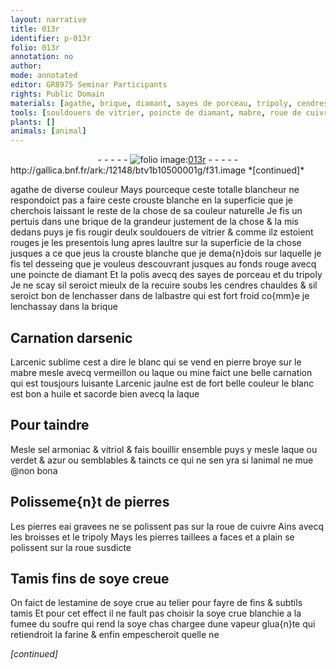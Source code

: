 ```yaml
---
layout: narrative
title: 013r
identifier: p-013r
folio: 013r
annotation: no
author:
mode: annotated
editor: GR8975 Seminar Participants
rights: Public Domain
materials: [agathe, brique, diamant, sayes de porceau, tripoly, cendres, albastre, arsenic, arcenic sublime, mabre, vermeillon, laque, mine, arcenic jaulne, huile, sel armoniac, vitriol, verdet, azur, pierres, cuivre, soye, soufre, farine]
tools: [souldouers de vitrier, poincte de diamant, mabre, roue de cuivre, broisses, roue, Tamis, tamis]
plants: []
animals: [animal]
---
```


<div class="folio" align="center">- - - - - <a href="http://gallica.bnf.fr/ark:/12148/btv1b10500001g/f31.image" target="_blank"><img src="https://cu-mkp.github.io/2017-workshop-edition/assets/photo-icon.png" alt="folio image: " style="display:inline-block; margin-bottom:-3px;"/>013r</a> - - - - - </div> http://gallica.bnf.fr/ark:/12148/btv1b10500001g/f31.image  
*[continued]*
  
 <span class="m">agathe</span> de diverse couleur Mays pourceque ceste totalle blancheur ne respondoict pas a faire ceste crouste blanche en la superficie que je cherchois laissant le reste de la chose de sa couleur naturelle Je fis un pertuis dans une <span class="m">brique</span> de la grandeur justement de la chose & la mis dedans puys je fis rougir deulx <span class="tl">souldouers de <span class="pro">vitrier</span></span> & comme ilz estoient rouges je les presentois lung apres laultre sur la superficie de la chose jusques a ce que jeus la crouste blanche que je dema{n}dois sur laquelle je fis tel desseing que je vouleus descouvrant jusques au fonds rouge avecq une <span class="tl">poincte de <span class="m">diamant</span></span> Et la polis avecq des <span class="m">sayes de porceau</span> et du <span class="m">tripoly</span> Je ne scay sil seroict mieulx de la recuire soubs les <span class="m">cendres</span> chauldes & sil seroict bon de lenchasser dans de l<span class="m">albastre</span> qui est fort froid co{mm}e je lenchassay dans la <span class="m">brique</span>
    

## Carnation d<span class="m">arsenic</span>

 
L<span class="m">arcenic sublime</span> cest a dire le blanc qui se vend en pierre broye sur le <span class="m"><span class="tl">mabre</span></span> mesle avecq <span class="m">vermeillon</span> ou <span class="m">laque</span> ou <span class="m">mine</span> faict une belle carnation qui est tousjours luisante L<span class="m">arcenic jaulne</span> est de fort belle couleur le blanc est bon a <span class="m">huile</span> et sacorde bien avecq la <span class="m">laque</span>
    

## Pour taindre

 
Mesle <span class="m">sel armoniac</span> & <span class="m">vitriol</span> & fais bouillir ensemble puys y mesle <span class="m">laque</span> ou <span class="m">verdet</span> & <span class="m">azur</span> ou semblables & taincts ce qui ne sen yra si l<span class="al">animal</span> ne mue @non bona
    

## Polisseme{n}t de <span class="m">pierres</span>

 
Les <span class="m">pierres</span> eai gravees ne se polissent pas sur la <span class="tl">roue de <span class="m">cuivre</span></span> Ains avecq les <span class="tl">broisses</span> et le <span class="m">tripoly</span> Mays les pierres taillees a faces et a plain se polissent sur la <span class="tl">roue</span> susdicte
    

## <span class="tl">Tamis</span> fins de <span class="m">soye</span> creue

 
On faict de lestamine de <span class="m">soye</span> crue au telier pour fayre de fins & subtils <span class="tl">tamis</span> Et pour cet effect il ne fault pas choisir la <span class="m">soye</span> crue blanchie a la fumee du <span class="m">soufre</span> qui rend la <span class="m">soye</span> chas chargee dune vapeur glua{n}te qui retiendroit la <span class="m">farine</span> & enfin empescheroit quelle ne 
 
*[continued]*
 